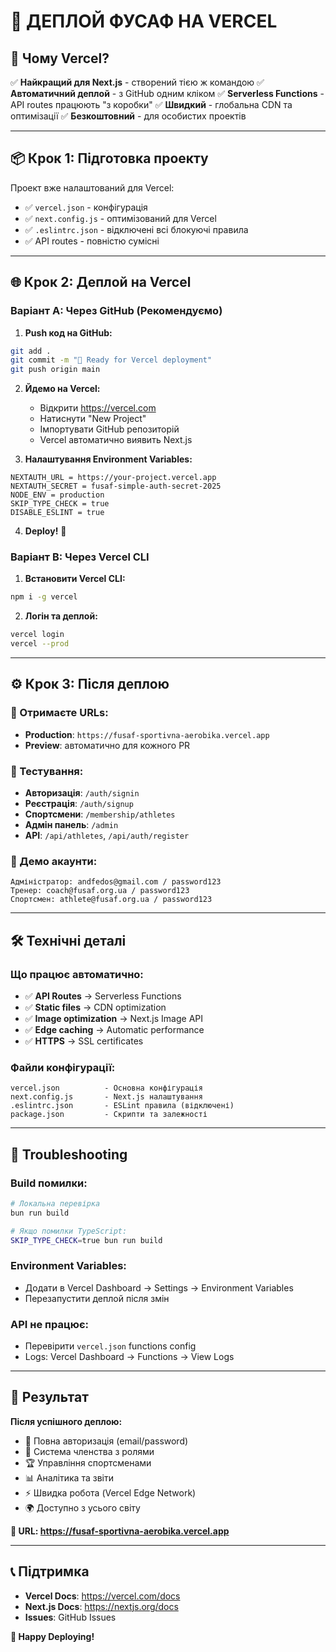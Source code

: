 # 🚀 ДЕПЛОЙ ФУСАФ НА VERCEL

## 🎯 Чому Vercel?

✅ **Найкращий для Next.js** - створений тією ж командою
✅ **Автоматичний деплой** - з GitHub одним кліком
✅ **Serverless Functions** - API routes працюють "з коробки"
✅ **Швидкий** - глобальна CDN та оптимізації
✅ **Безкоштовний** - для особистих проектів

---

## 📦 Крок 1: Підготовка проекту

Проект вже налаштований для Vercel:
- ✅ `vercel.json` - конфігурація
- ✅ `next.config.js` - оптимізований для Vercel
- ✅ `.eslintrc.json` - відключені всі блокуючі правила
- ✅ API routes - повністю сумісні

---

## 🌐 Крок 2: Деплой на Vercel

### Варіант A: Через GitHub (Рекомендуємо)

1. **Push код на GitHub:**
```bash
git add .
git commit -m "🚀 Ready for Vercel deployment"
git push origin main
```

2. **Йдемо на Vercel:**
   - Відкрити https://vercel.com
   - Натиснути "New Project"
   - Імпортувати GitHub репозиторій
   - Vercel автоматично виявить Next.js

3. **Налаштування Environment Variables:**
```
NEXTAUTH_URL = https://your-project.vercel.app
NEXTAUTH_SECRET = fusaf-simple-auth-secret-2025
NODE_ENV = production
SKIP_TYPE_CHECK = true
DISABLE_ESLINT = true
```

4. **Deploy!** 🎉

### Варіант B: Через Vercel CLI

1. **Встановити Vercel CLI:**
```bash
npm i -g vercel
```

2. **Логін та деплой:**
```bash
vercel login
vercel --prod
```

---

## ⚙️ Крок 3: Після деплою

### 🔗 Отримаєте URLs:
- **Production**: `https://fusaf-sportivna-aerobika.vercel.app`
- **Preview**: автоматично для кожного PR

### 🧪 Тестування:
- **Авторизація**: `/auth/signin`
- **Реєстрація**: `/auth/signup`
- **Спортсмени**: `/membership/athletes`
- **Адмін панель**: `/admin`
- **API**: `/api/athletes`, `/api/auth/register`

### 👥 Демо акаунти:
```
Адміністратор: andfedos@gmail.com / password123
Тренер: coach@fusaf.org.ua / password123
Спортсмен: athlete@fusaf.org.ua / password123
```

---

## 🛠️ Технічні деталі

### Що працює автоматично:
- ✅ **API Routes** → Serverless Functions
- ✅ **Static files** → CDN optimization
- ✅ **Image optimization** → Next.js Image API
- ✅ **Edge caching** → Automatic performance
- ✅ **HTTPS** → SSL certificates

### Файли конфігурації:
```
vercel.json          - Основна конфігурація
next.config.js       - Next.js налаштування
.eslintrc.json       - ESLint правила (відключені)
package.json         - Скрипти та залежності
```

---

## 🔧 Troubleshooting

### Build помилки:
```bash
# Локальна перевірка
bun run build

# Якщо помилки TypeScript:
SKIP_TYPE_CHECK=true bun run build
```

### Environment Variables:
- Додати в Vercel Dashboard → Settings → Environment Variables
- Перезапустити деплой після змін

### API не працює:
- Перевірити `vercel.json` functions config
- Logs: Vercel Dashboard → Functions → View Logs

---

## 🎉 Результат

**Після успішного деплою:**
- 🔐 Повна авторизація (email/password)
- 👥 Система членства з ролями
- 🏆 Управління спортсменами
- 📊 Аналітика та звіти
- ⚡ Швидка робота (Vercel Edge Network)
- 🌍 Доступно з усього світу

**🎯 URL: https://fusaf-sportivna-aerobika.vercel.app**

---

## 📞 Підтримка

- **Vercel Docs**: https://vercel.com/docs
- **Next.js Docs**: https://nextjs.org/docs
- **Issues**: GitHub Issues

**🚀 Happy Deploying!**
